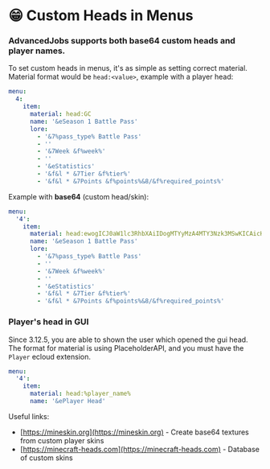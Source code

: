 # 😁 Custom Heads in Menus

### AdvancedJobs supports both **base64** custom heads and **player names**.&#x20;

To set custom heads in menus, it's as simple as setting correct material. Material format would be `head:<value>`, example with a player head:

```yaml
menu:
  4:
    item:
      material: head:GC
      name: '&eSeason 1 Battle Pass'
      lore:
        - '&7%pass_type% Battle Pass'
        - ''
        - '&7Week &f%week%'
        - ''
        - '&eStatistics'
        - '&f&l * &7Tier &f%tier%'
        - '&f&l * &7Points &f%points%&8/&f%required_points%'
```

Example with **base64** (custom head/skin):

```yaml
menu:
  '4':
    item:
      material: head:ewogICJ0aW1lc3RhbXAiIDogMTYyMzA4MTY3Nzk3MSwKICAicHJvZmlsZUlkIiA6ICIzNDQzMzliMGZhMmI0ZDU2OGQ5MmM3NmI5NzgyNmExYSIsCiAgInByb2ZpbGVOYW1lIiA6ICJ0b2phcGlrYWN6dSIsCiAgInNpZ25hdHVyZVJlcXVpcmVkIiA6IHRydWUsCiAgInRleHR1cmVzIiA6IHsKICAgICJTS0lOIiA6IHsKICAgICAgInVybCIgOiAiaHR0cDovL3RleHR1cmVzLm1pbmVjcmFmdC5uZXQvdGV4dHVyZS9mZTVhMTBlOWJiODU4MjYzMDAyMjI1M2UyOTAwNmIxNTEyNTVkODQ3ODQ0ODc0ODFhYTczOGY4YTAzNzNiN2YzIgogICAgfQogIH0KfQ==
      name: '&eSeason 1 Battle Pass'
      lore:
        - '&7%pass_type% Battle Pass'
        - ''
        - '&7Week &f%week%'
        - ''
        - '&eStatistics'
        - '&f&l * &7Tier &f%tier%'
        - '&f&l * &7Points &f%points%&8/&f%required_points%'
```

### Player's head in GUI

Since 3.12.5, you are able to shown the user which opened the gui head. The format for material is using PlaceholderAPI, and you must have the `Player` ecloud extension.

```yaml
menu:
  '4':
    item:
      material: head:%player_name%
      name: '&ePlayer Head'
```

Useful links:

* [https://mineskin.org](https://mineskin.org) - Create base64 textures from custom player skins
* [https://minecraft-heads.com](https://minecraft-heads.com) - Database of custom skins
